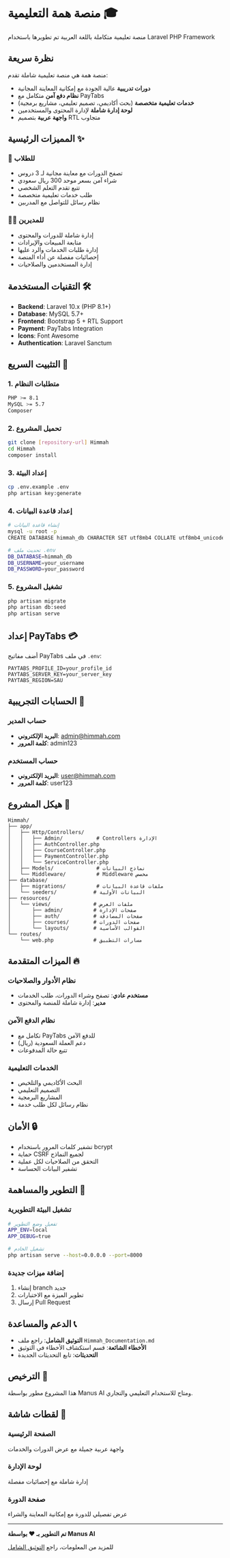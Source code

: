 # منصة همة التعليمية 🎓

منصة تعليمية متكاملة باللغة العربية تم تطويرها باستخدام Laravel PHP Framework

## نظرة سريعة

منصة همة هي منصة تعليمية شاملة تقدم:
- **دورات تدريبية** عالية الجودة مع إمكانية المعاينة المجانية
- **نظام دفع آمن** متكامل مع PayTabs
- **خدمات تعليمية متخصصة** (بحث أكاديمي، تصميم تعليمي، مشاريع برمجية)
- **لوحة إدارة شاملة** لإدارة المحتوى والمستخدمين
- **واجهة عربية** بتصميم RTL متجاوب

## المميزات الرئيسية ✨

### 🎯 للطلاب
- تصفح الدورات مع معاينة مجانية لـ 3 دروس
- شراء آمن بسعر موحد 300 ريال سعودي
- تتبع تقدم التعلم الشخصي
- طلب خدمات تعليمية متخصصة
- نظام رسائل للتواصل مع المدربين

### 👨‍💼 للمديرين
- إدارة شاملة للدورات والمحتوى
- متابعة المبيعات والإيرادات
- إدارة طلبات الخدمات والرد عليها
- إحصائيات مفصلة عن أداء المنصة
- إدارة المستخدمين والصلاحيات

## التقنيات المستخدمة 🛠️

- **Backend**: Laravel 10.x (PHP 8.1+)
- **Database**: MySQL 5.7+
- **Frontend**: Bootstrap 5 + RTL Support
- **Payment**: PayTabs Integration
- **Icons**: Font Awesome
- **Authentication**: Laravel Sanctum

## التثبيت السريع 🚀

### 1. متطلبات النظام
```bash
PHP >= 8.1
MySQL >= 5.7
Composer
```

### 2. تحميل المشروع
```bash
git clone [repository-url] Himmah
cd Himmah
composer install
```

### 3. إعداد البيئة
```bash
cp .env.example .env
php artisan key:generate
```

### 4. إعداد قاعدة البيانات
```bash
# إنشاء قاعدة البيانات
mysql -u root -p
CREATE DATABASE himmah_db CHARACTER SET utf8mb4 COLLATE utf8mb4_unicode_ci;

# تحديث ملف .env
DB_DATABASE=himmah_db
DB_USERNAME=your_username
DB_PASSWORD=your_password
```

### 5. تشغيل المشروع
```bash
php artisan migrate
php artisan db:seed
php artisan serve
```

## إعداد PayTabs 💳

أضف مفاتيح PayTabs في ملف `.env`:
```env
PAYTABS_PROFILE_ID=your_profile_id
PAYTABS_SERVER_KEY=your_server_key
PAYTABS_REGION=SAU
```

## الحسابات التجريبية 👤

### حساب المدير
- **البريد الإلكتروني**: admin@himmah.com
- **كلمة المرور**: admin123

### حساب المستخدم
- **البريد الإلكتروني**: user@himmah.com
- **كلمة المرور**: user123

## هيكل المشروع 📁

```
Himmah/
├── app/
│   ├── Http/Controllers/
│   │   ├── Admin/           # Controllers الإدارة
│   │   ├── AuthController.php
│   │   ├── CourseController.php
│   │   ├── PaymentController.php
│   │   └── ServiceController.php
│   ├── Models/              # نماذج البيانات
│   └── Middleware/          # Middleware مخصص
├── database/
│   ├── migrations/          # ملفات قاعدة البيانات
│   └── seeders/            # البيانات الأولية
├── resources/
│   └── views/              # ملفات العرض
│       ├── admin/          # صفحات الإدارة
│       ├── auth/           # صفحات المصادقة
│       ├── courses/        # صفحات الدورات
│       └── layouts/        # القوالب الأساسية
└── routes/
    └── web.php             # مسارات التطبيق
```

## الميزات المتقدمة 🔥

### نظام الأدوار والصلاحيات
- **مستخدم عادي**: تصفح وشراء الدورات، طلب الخدمات
- **مدير**: إدارة شاملة للمنصة والمحتوى

### نظام الدفع الآمن
- تكامل مع PayTabs للدفع الآمن
- دعم العملة السعودية (ريال)
- تتبع حالة المدفوعات

### الخدمات التعليمية
- البحث الأكاديمي والتلخيص
- التصميم التعليمي
- المشاريع البرمجية
- نظام رسائل لكل طلب خدمة

## الأمان 🔒

- تشفير كلمات المرور باستخدام bcrypt
- حماية CSRF لجميع النماذج
- التحقق من الصلاحيات لكل عملية
- تشفير البيانات الحساسة

## التطوير والمساهمة 🤝

### تشغيل البيئة التطويرية
```bash
# تفعيل وضع التطوير
APP_ENV=local
APP_DEBUG=true

# تشغيل الخادم
php artisan serve --host=0.0.0.0 --port=8000
```

### إضافة ميزات جديدة
1. إنشاء branch جديد
2. تطوير الميزة مع الاختبارات
3. إرسال Pull Request

## الدعم والمساعدة 📞

- **التوثيق الشامل**: راجع ملف `Himmah_Documentation.md`
- **الأخطاء الشائعة**: قسم استكشاف الأخطاء في التوثيق
- **التحديثات**: تابع التحديثات الجديدة

## الترخيص 📄

هذا المشروع مطور بواسطة Manus AI ومتاح للاستخدام التعليمي والتجاري.

## لقطات شاشة 📸

### الصفحة الرئيسية
واجهة عربية جميلة مع عرض الدورات والخدمات

### لوحة الإدارة
إدارة شاملة مع إحصائيات مفصلة

### صفحة الدورة
عرض تفصيلي للدورة مع إمكانية المعاينة والشراء

---

**تم التطوير بـ ❤️ بواسطة Manus AI**

للمزيد من المعلومات، راجع [التوثيق الشامل](Himmah_Documentation.md)

